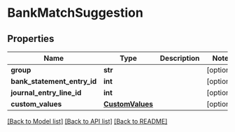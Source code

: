 # BankMatchSuggestion

## Properties
Name | Type | Description | Notes
------------ | ------------- | ------------- | -------------
**group** | **str** |  | [optional] 
**bank_statement_entry_id** | **int** |  | [optional] 
**journal_entry_line_id** | **int** |  | [optional] 
**custom_values** | [**CustomValues**](CustomValues.md) |  | [optional] 

[[Back to Model list]](../README.md#documentation-for-models) [[Back to API list]](../README.md#documentation-for-api-endpoints) [[Back to README]](../README.md)


